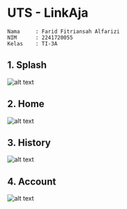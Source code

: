 # UTS - LinkAja

```
Nama     : Farid Fitriansah Alfarizi
NIM      : 2241720055
Kelas    : TI-3A
```

## 1. Splash

![alt text](ScreenShot/Splash.png)

## 2. Home

![alt text](ScreenShot/Home.png)

## 3. History

![alt text](ScreenShot/History.png)

## 4. Account

![alt text](ScreenShot/Account.png)